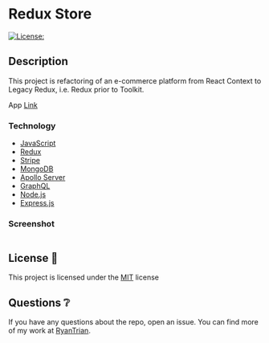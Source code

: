 # Redux Store

[![License:](https://img.shields.io/badge/License-MIT-yellow.svg)](https://opensource.org/licenses/MIT)

## Description

This project is refactoring of an e-commerce platform from React Context to Legacy Redux, i.e. Redux prior to Toolkit.

App [Link]()

### Technology

- [JavaScript](https://www.javascript.com/)
- [Redux](https://redux.js.org/)
- [Stripe](https://stripe.com/docs/testing)
- [MongoDB](https://www.mongodb.com/)
- [Apollo Server](https://www.apollographql.com/)
- [GraphQL](https://graphql.org/)
- [Node.js](https://nodejs.org/en/)
- [Express.js](https://expressjs.com/)

### Screenshot

![]()


## License 🔑

This project is licensed under the [MIT](LICENSE) license

## Questions ❔

If you have any questions about the repo, open an issue. 
You can find more of my work at [RyanTrian](https://github.com/RyanTrian).
